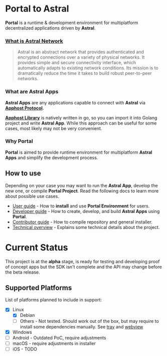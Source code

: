 # Portal to Astral

**Portal** is a runtime & development environment for multiplatform decentralized applications driven
by **Astral**.

### [What is Astral Network](https://github.com/cryptopunkscc/astrald/blob/master/docs/overview.md)

> Astral is an abstract network that provides authenticated and encrypted connections over a variety of physical
> networks.
> It provides simple and secure connectivity interface, which automatically adapts to existing network conditions.
> Its mission is to dramatically reduce the time it takes to build robust peer-to-peer networks.

### What are Astral Apps

**Astral Apps** are any applications capable to connect with **Astral** via
[**Apphost Protocol**](https://github.com/cryptopunkscc/astrald/blob/master/mod/apphost/proto/protocol.md).

[**Apphost Library**](https://github.com/cryptopunkscc/astrald/tree/master/lib/astral) is natively written in go, so you
can import it into Golang project and write **Astral App**.
While this approach can be useful for some cases, most likely may not be very convenient.

### Why Portal

**Portal** is aimed to provide runtime environment for multiplatform **Astral Apps** and simplify the development
process.

## How to use

Depending on your case you may want to run the **Astral App**, develop the new one, or compile **Portal Project**.
Read the following docs to learn more about possible use cases.

* [User guide](./user.md) - How to **install** and use **Portal Environment** for users.
* [Developer guide](./developer.md) - How to create, develop, and build **Astral Apps** using **Portal**.
* [Contributor guide](./contributor.md) - How to compile repository and general installer.
* [Technical overview](./doc/overview.md) - Explains some technical details about the project.

# Current Status

This project is at the **alpha** stage, is ready for testing and developing proof of concept apps but the
SDK isn't complete and the API may change before the beta release.

## Supported Platforms

List of platforms planned to include in support:

* [x] Linux
    * [x] Debian
    * [ ] Others - Not tested. Should work out of the box, but may require to install some dependencies manually.
      See [tray](cmd/make/tray.go) and [webview](cmd/make/wails.go)
* [x] Windows
* [ ] Android - Outdated PoC, require adjustments
* [ ] macOS - require adjustments in installer
* [ ] iOS - TODO
